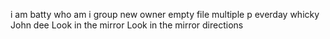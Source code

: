 i am batty
who am i
group
new owner
empty file
multiple p
everday
whicky
John dee
 Look in the mirror
 Look in the mirror
directions
